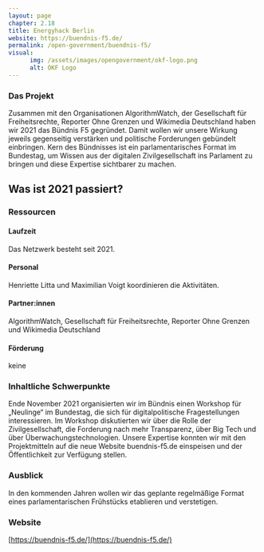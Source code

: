 ```yaml
---
layout: page
chapter: 2.18
title: Energyhack Berlin
website: https://buendnis-f5.de/
permalink: /open-government/buendnis-f5/
visual:
      img: /assets/images/opengovernment/okf-logo.png
      alt: OKF Logo
---
```


### Das Projekt

Zusammen mit den Organisationen AlgorithmWatch, der Gesellschaft für Freiheitsrechte, Reporter Ohne Grenzen und Wikimedia Deutschland haben wir 2021 das Bündnis F5 gegründet. Damit wollen wir unsere Wirkung jeweils gegenseitig verstärken und politische Forderungen gebündelt einbringen. Kern des Bündnisses ist ein parlamentarisches Format im Bundestag, um Wissen aus der digitalen Zivilgesellschaft ins Parlament zu bringen und diese Expertise sichtbarer zu machen.

## Was ist 2021 passiert?

### Ressourcen

#### Laufzeit
Das Netzwerk besteht seit 2021.

#### Personal
Henriette Litta und Maximilian Voigt koordinieren die Aktivitäten. 

#### Partner:innen
AlgorithmWatch, Gesellschaft für Freiheitsrechte, Reporter Ohne Grenzen und Wikimedia Deutschland

#### Förderung
keine

### Inhaltliche Schwerpunkte

Ende November 2021 organisierten wir im Bündnis einen Workshop für „Neulinge“ im Bundestag, die sich für digitalpolitische Fragestellungen interessieren. Im Workshop diskutierten wir über die Rolle der Zivilgesellschaft, die Forderung nach mehr Transparenz, über Big Tech und über Überwachungstechnologien. Unsere Expertise konnten wir mit den Projektmitteln auf die neue Website buendnis-f5.de einspeisen und der Öffentlichkeit zur Verfügung stellen. 


### Ausblick

In den kommenden Jahren wollen wir das geplante regelmäßige Format eines parlamentarischen Frühstücks etablieren und verstetigen. 

### Website

[https://buendnis-f5.de/](https://buendnis-f5.de/)
